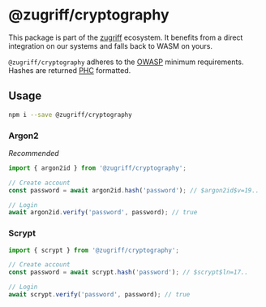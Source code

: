 # @zugriff/cryptography

This package is part of the [zugriff](https://zugriff.eu) ecosystem. It benefits from a direct integration on our systems and falls back to WASM on yours.

`@zugriff/cryptography` adheres to the [OWASP](https://cheatsheetseries.owasp.org/cheatsheets/Password_Storage_Cheat_Sheet.html) minimum requirements. Hashes are returned [PHC](https://github.com/P-H-C/phc-string-format) formatted.

## Usage

```zsh
npm i --save @zugriff/cryptography
```

### Argon2

_Recommended_

```ts
import { argon2id } from '@zugriff/cryptography';

// Create account
const password = await argon2id.hash('password'); // $argon2id$v=19..

// Login
await argon2id.verify('password', password); // true
```

### Scrypt

```ts
import { scrypt } from '@zugriff/cryptography';

// Create account
const password = await scrypt.hash('password'); // $scrypt$ln=17..

// Login
await scrypt.verify('password', password); // true
```
